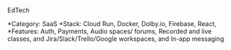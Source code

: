 EdTech

*Category: SaaS
*Stack: Cloud Run, Docker, Dolby.io, Firebase, React, 
*Features: Auth, Payments<Subscriptions>, Audio spaces/ forums, Recorded and live classes, and Jira/Slack/Trello/Google workspaces, and In-app messaging

